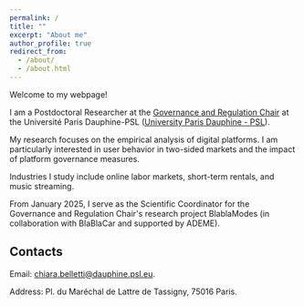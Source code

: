 ```yaml
---
permalink: /
title: ""
excerpt: "About me"
author_profile: true
redirect_from: 
  - /about/
  - /about.html
---
```


Welcome to my webpage!

I am a Postdoctoral Researcher at the <a href="https://chairgovreg.fondation-dauphine.fr/">Governance and Regulation Chair</a> at the Université Paris Dauphine-PSL (<a href="https://dauphine.psl.eu/">University Paris Dauphine - PSL</a>). 

My research focuses on the empirical analysis of digital platforms. I am particularly interested in user behavior in two-sided markets and the impact of platform governance measures.

Industries I study include online labor markets, short-term rentals, and music streaming.

From January 2025, I serve as the Scientific Coordinator for the Governance and Regulation Chair's research project BlablaModes (in collaboration with BlaBlaCar and supported by ADEME).

Contacts
------

Email: <a href="mailto:">chiara.belletti@dauphine.psl.eu</a>.

Address: Pl. du Maréchal de Lattre de Tassigny, 75016 Paris.

